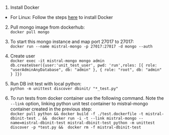 1. Install Docker
 - For Linux: Follow the steps [here](https://docs.docker.com/engine/installation/linux/ubuntu/#install-using-the-repository) to install Docker
2. Pull mongo image from dockerhub:   
``docker pull mongo``

3. To start this mongo instance and map port 27017 to 27017:   
``docker run --name mistral-mongo -p 27017:27017 -d mongo --auth``

4. Create user   
``docker exec -it mistral-mongo mongo admin``    
``db.createUser({user:'unit_test_user', pwd: 'run',roles: [{ role: "userAdminAnyDatabase", db: "admin" }, { role: "root", db: "admin" } ]})``

4. Run DB init test with local python:    
``python -m unittest discover dbinit/ "*_test.py"``   

5. To run tests from docker container use the following command. Note the `--link` option, linking python unit test container to mistral-mongo container created in the previous step:    
``
docker pull python && docker build -f ./test.dockerfile -t mistral-dbinit-test . &&  docker run -i -t --link mistral-mongo --name=mistral-dbinit-test mistral-dbinit-test python -m unittest discover -p *test.py &&  docker rm -f mistral-dbinit-test
``